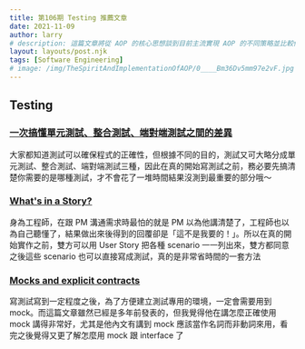```yaml
---
title: 第106期 Testing 推薦文章
date: 2021-11-09
author: larry
# description: 這篇文章將從 AOP 的核心思想談到目前主流實現 AOP 的不同策略並比較他們的差異，適合了解 Java 語言或者有稍微玩過 AOP 但是不清楚其原理的人閱讀。
layout: layouts/post.njk
tags: [Software Engineering]
# image: /img/TheSpiritAndImplementationOfAOP/0____Bm36Dv5mm97e2vF.jpg
---
```


## Testing

### [一次搞懂單元測試、整合測試、端對端測試之間的差異](https://blog.miniasp.com/post/2019/02/18/Unit-testing-Integration-testing-e2e-testing)

大家都知道測試可以確保程式的正確性，但根據不同的目的，測試又可大略分成單元測試、整合測試、端對端測試三種，因此在真的開始寫測試之前，務必要先搞清楚你需要的是哪種測試，才不會花了一堆時間結果沒測到最重要的部分哦～

### [What's in a Story?](https://dannorth.net/whats-in-a-story/)

身為工程師，在跟 PM 溝通需求時最怕的就是 PM 以為他講清楚了，工程師也以為自己聽懂了，結果做出來後得到的回覆卻是「這不是我要的！」。所以在真的開始實作之前，雙方可以用 User Story 把各種 scenario 一一列出來，雙方都同意之後這些 scenario 也可以直接寫成測試，真的是非常省時間的一套方法

### [Mocks and explicit contracts](http://blog.plataformatec.com.br/2015/10/mocks-and-explicit-contracts/)

寫測試寫到一定程度之後，為了方便建立測試專用的環境，一定會需要用到 mock。而這篇文章雖然已經是多年前發表的，但我覺得他在講怎麼正確使用 mock 講得非常好，尤其是他內文有講到 mock 應該當作名詞而非動詞來用，看完之後覺得又更了解怎麼用 mock 跟 interface 了